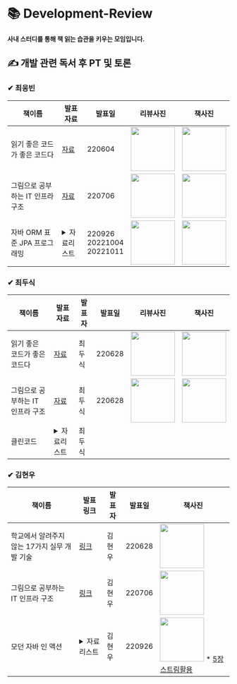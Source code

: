 # 📚 Development-Review
 **사내 스터디를 통해 책 읽는 습관을 키우는 모임입니다.**

## ✍ 개발 관련 독서 후 PT 및 토론 

### ✔ 최웅빈
| 책이름                                       | 발표 자료                  | 발표일 | 리뷰사진                        | 책사진 |
| ------------------------------------------- | ------------------------  | ------ | ----------------------------- | ------------------------ |
| 읽기 좋은 코드가 좋은 코드다 | [자료](https://binco.tistory.com/entry/%EC%9D%BD%EA%B8%B0%EC%A2%8B%EC%9D%80%EC%BD%94%EB%93%9C%EA%B0%80-%EC%A2%8B%EC%9D%80%EC%BD%94%EB%93%9C%EB%8B%A4-%EC%B1%85%EB%A6%AC%EB%B7%B0) | 220604 | <img src="https://user-images.githubusercontent.com/77534863/174533041-e32b3422-bab7-470f-9d84-65f0c237c29a.jpg" width="100" height="100"/> | <img src="https://img1.daumcdn.net/thumb/R1280x0/?scode=mtistory2&fname=https%3A%2F%2Fblog.kakaocdn.net%2Fdn%2FcFA8uq%2FbtrFGPS4GKu%2Fjiwaj4QOF0GufofC9M5f01%2Fimg.png" width="100" height="100"/>
| 그림으로 공부하는 IT 인프라 구조 | [자료](https://doosicee.tistory.com/entry/%EA%B7%B8%EB%A6%BC%EC%9C%BC%EB%A1%9C-%EA%B3%B5%EB%B6%80%ED%95%98%EB%8A%94-IT-%EC%9D%B8%ED%94%84%EB%9D%BC-%EA%B5%AC%EC%A1%B0%EC%A0%95%EB%A6%AC?category=1065345)  | 220706 | <img src="https://ifh.cc/g/R8J6XN.jpg" width="100" height="100"/> | <img src="https://blog.kakaocdn.net/dn/bCcUAH/btrFf3bvipV/mMJNgegZWuwVCv4oAW6B80/img.png" width="100" height="100"/> | <img src="https://blog.kakaocdn.net/dn/bCcUAH/btrFf3bvipV/mMJNgegZWuwVCv4oAW6B80/img.png" width="100" height="100"/>
| 자바 ORM 표준 JPA 프로그래밍 | <details><summary> 자료리스트</summary><div markdown="1">* [JPA란?](https://binco.tistory.com/entry/%EC%9E%90%EB%B0%94-ORM-%ED%91%9C%EC%A4%80-JPA-%ED%94%84%EB%A1%9C%EA%B7%B8%EB%9E%98%EB%B0%8D-JPA%EB%9E%80)<br> * [AOP](https://binco.tistory.com/entry/AOPAspect-Oriented-Programming-%ED%8C%8C%ED%97%A4%EC%B9%98%EA%B8%B0?category=1016668)<br> * [Entity 매핑](https://binco.tistory.com/entry/%EC%9E%90%EB%B0%94ORM%ED%91%9C%EC%A4%80-JPA-%ED%94%84%EB%A1%9C%EA%B7%B8%EB%9E%98%EB%B0%8D-%EC%97%94%ED%8B%B0%ED%8B%B0-%EB%A7%A4%ED%95%91)<br> </div></details> | 220926<br>20221004<br>20221011  | <img src="https://user-images.githubusercontent.com/77534863/192191930-47989744-f9e1-49ad-ba6f-47d7fd047671.png" width="100" height="100"/> | <img src="https://user-images.githubusercontent.com/77534863/192174928-55b0a1df-1748-40ef-9a5e-660091f8006f.png" width="100" height="100"/> | |  |










### ✔ 최두식
| 책이름                                       | 발표 자료                 | 발표자 | 발표일 | 리뷰사진                        | 책사진 |
| ------------------------------------------- | ------------------------ | ------ | ------ | ----------------------------- | ------------------------ |
| 읽기 좋은 코드가 좋은 코드다 | [자료](https://doosicee.tistory.com/entry/%EC%9D%BD%EA%B8%B0-%EC%A2%8B%EC%9D%80-%EC%BD%94%EB%93%9C%EA%B0%80-%EC%A2%8B%EC%9D%80-%EC%BD%94%EB%93%9C%EB%8B%A4) | 최두식 | 220628 | <img src="https://user-images.githubusercontent.com/82255957/192176003-86d20881-fd2c-4dd4-86e8-dc98a5c7019b.png" width="100" height="100"/> | <img src="https://img1.daumcdn.net/thumb/R1280x0/?scode=mtistory2&fname=https%3A%2F%2Fblog.kakaocdn.net%2Fdn%2FcFA8uq%2FbtrFGPS4GKu%2Fjiwaj4QOF0GufofC9M5f01%2Fimg.png" width="100" height="100"/>
| 그림으로 공부하는 IT 인프라 구조 | [자료](https://doosicee.tistory.com/entry/%EA%B7%B8%EB%A6%BC%EC%9C%BC%EB%A1%9C-%EA%B3%B5%EB%B6%80%ED%95%98%EB%8A%94-IT-%EC%9D%B8%ED%94%84%EB%9D%BC-%EA%B5%AC%EC%A1%B0%EC%A0%95%EB%A6%AC) | 최두식 | 220628 |<img src="https://img1.daumcdn.net/thumb/R1280x0/?scode=mtistory2&fname=https%3A%2F%2Fblog.kakaocdn.net%2Fdn%2Ft6GYK%2FbtrFbNBx3Xe%2FniA1FYtzBfqAcCkoVTETW1%2Fimg.png" width="100" height="100"/> | <img src="https://blog.kakaocdn.net/dn/bCcUAH/btrFf3bvipV/mMJNgegZWuwVCv4oAW6B80/img.png" width="100" height="100"/>
| 클린코드 |<details><summary> 자료리스트</summary><div markdown="1">* [1장 깨끗한 코드](https://doosicee.tistory.com/entry/CleanCode-1%EC%9E%A5-%EA%B9%A8%EB%81%97%ED%95%9C-%EC%BD%94%EB%93%9C?category=1083699)<br> * [2장 의미 있는 이름](https://doosicee.tistory.com/entry/CleanCode-2%EC%9E%A5-%EC%9D%98%EB%AF%B8-%EC%9E%88%EB%8A%94-%EC%9D%B4%EB%A6%84?category=1083699)<br> * [3장 함수](https://doosicee.tistory.com/entry/CleanCode-3%EC%9E%A5-%ED%95%A8%EC%88%98?category=1083699)<br> * [4장 주석](https://doosicee.tistory.com/entry/CleanCode-4%EC%9E%A5-%EC%A3%BC%EC%84%9D)</div></details>| 최두식 |  |  | | 

### ✔ 김현우 
| 책이름                                       | 발표 링크                 | 발표자 | 발표일 | 책사진 |
| ------------------------------------------- | ------------------------ | ------ | ------ | ------------------------ |
| 학교에서 알려주지 않는 17가지 실무 개발 기술 | [링크](https://rudtjs49.tistory.com/entry/%ED%95%99%EA%B5%90%EC%97%90%EC%84%9C-%EC%95%8C%EB%A0%A4%EC%A3%BC%EC%A7%80-%EC%95%8A%EB%8A%94-17%EA%B0%80%EC%A7%80-%EC%8B%A4%EB%AC%B4-%EA%B0%9C%EB%B0%9C-%EA%B8%B0%EC%88%A0-%EC%B1%85-%EB%A6%AC%EB%B7%B0) | 김현우 | 220628 | <img src="https://img1.daumcdn.net/thumb/R1280x0/?scode=mtistory2&fname=https%3A%2F%2Fblog.kakaocdn.net%2Fdn%2FpXd3y%2FbtrFTNAEoLr%2FND4yauDkKcENlsWCSHxmA1%2Fimg.jpg" width="100" height="100"/>
| 그림으로 공부하는 IT 인프라 구조 | [링크](https://rudtjs49.tistory.com/entry/%EA%B7%B8%EB%A6%BC%EC%9C%BC%EB%A1%9C-%EA%B3%B5%EB%B6%80%ED%95%98%EB%8A%94-IT-%EC%9D%B8%ED%94%84%EB%9D%BC-%EA%B5%AC%EC%A1%B0-%EC%B1%85-%EB%A6%AC%EB%B7%B0) | 김현우 | 220706 | <img src="http://image.yes24.com/goods/95800974/XL" width="100" height="100"/>
| 모던 자바 인 액션 | <details><summary> 자료리스트</summary><div markdown="1">* [2장 동작 파라미터화 전달](https://rudtjs49.tistory.com/entry/%EB%AA%A8%EB%8D%98-%EC%9E%90%EB%B0%94-%EC%9D%B8-%EC%95%A1%EC%85%98-2%EC%9E%A5-%EB%8F%99%EC%9E%91-%ED%8C%8C%EB%9D%BC%EB%AF%B8%ED%84%B0%ED%99%94-%EC%BD%94%EB%93%9C-%EC%A0%84%EB%8B%AC%ED%95%98%EA%B8%B0)<br> * [3장 람다 표현식이란?](https://rudtjs49.tistory.com/entry/%EB%AA%A8%EB%8D%98-%EC%9E%90%EB%B0%94-%EC%9D%B8-%EC%95%A1%EC%85%98-3%EC%9E%A5-%EB%9E%8C%EB%8B%A4-%ED%91%9C%ED%98%84%EC%8B%9D)<br> * [4장 스트림이란?](https://rudtjs49.tistory.com/entry/%EB%AA%A8%EB%8D%98-%EC%9E%90%EB%B0%94-%EC%9D%B8-%EC%95%A1%EC%85%98-4%EC%9E%A5)<br>  </div></details> | 김현우 | 220926 | <img src="http://image.yes24.com/goods/77125987/XL" width="100" height="100"/> * [5장 스트림활용](https://rudtjs49.tistory.com/entry/%EB%AA%A8%EB%8D%98-%EC%9E%90%EB%B0%94-%EC%9D%B8-%EC%95%A1%EC%85%98-5%EC%9E%A5-%EC%8A%A4%ED%8A%B8%EB%A6%BC-%ED%99%9C%EC%9A%A9)<br>  </div></details> | 김현우 | 220926 | <img src="http://image.yes24.com/goods/77125987/XL" width="100" height="100"/> * [6 스트림으로 데이터 수집](https://rudtjs49.tistory.com/entry/%EB%AA%A8%EB%8D%98-%EC%9E%90%EB%B0%94-%EC%9D%B8-%EC%95%A1%EC%85%98-6%EC%9E%A5-%EC%8A%A4%ED%8A%B8%EB%A6%BC%EC%9C%BC%EB%A1%9C-%EB%8D%B0%EC%9D%B4%ED%84%B0-%EC%88%98%EC%A7%91-1)<br>  </div></details> | 김현우 | 220926 | <img src="http://image.yes24.com/goods/77125987/XL" width="100" height="100"/>
